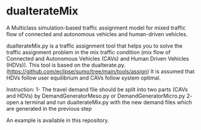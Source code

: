 # duaIterateMix
A Multiclass simulation-based traffic assignment model for mixed traffic flow of connected and autonomous vehicles and human-driven vehicles. 

duaIterateMix.py is a traffic assignment tool that helps you to solve the traffic assignment problem in the mix traffic condition (mix flow of Connected and Autonomous Vehicles (CAVs) and Human Driven Vehicles (HDVs)). This tool is based on the duaIterate.py. (https://github.com/eclipse/sumo/tree/main/tools/assign) 
It is assumed that HDVs follow user equilibrium and CAVs follow system optimal.  

Instruction:
1- The travel demand file should be split into two parts (CAVs and HDVs) by DemandGeneratorMeso.py or DemandGeneratorMicro.py
2- open a terminal and run duaiterateMix.py with the new demand files which are generated in the previous step

An example is available in this repository.
